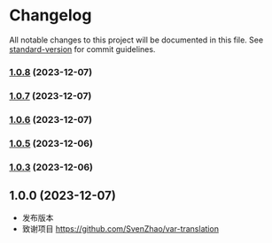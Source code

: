 # Changelog

All notable changes to this project will be documented in this file. See [standard-version](https://github.com/conventional-changelog/standard-version) for commit guidelines.

### [1.0.8](https://github.com/IOLOII/vscode-plugin-case-translation/compare/v1.0.7...v1.0.8) (2023-12-07)

### [1.0.7](https://github.com/IOLOII/vscode-plugin-case-translation/compare/v1.0.6...v1.0.7) (2023-12-07)

### [1.0.6](https://github.com/IOLOII/vscode-plugin-case-translation/compare/v1.0.5...v1.0.6) (2023-12-07)

### [1.0.5](https://github.com/IOLOII/vscode-plugin-case-translation/compare/v1.0.3...v1.0.5) (2023-12-06)

### [1.0.3](https://github.com/IOLOII/vscode-plugin-case-translation/compare/v1.0.1...v1.0.3) (2023-12-06)

## 1.0.0 (2023-12-07)

* 发布版本
* 致谢项目 https://github.com/SvenZhao/var-translation
